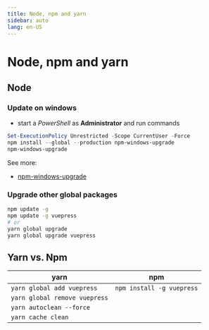 ```yaml
---
title: Node, npm and yarn
sidebar: auto
lang: en-US
---
```

# Node, npm and yarn

## Node

### Update on windows

* start a _PowerShell_ as **Administrator** and run commands

```powershell
Set-ExecutionPolicy Unrestricted -Scope CurrentUser -Force
npm install --global --production npm-windows-upgrade
npm-windows-upgrade
```

See more:

* [npm-windows-upgrade](https://github.com/felixrieseberg/npm-windows-upgrade)

### Upgrade other global packages

```bash
npm update -g
npm update -g vuepress
# or
yarn global upgrade
yarn global upgrade vuepress
```

## Yarn vs. Npm

| yarn                          | npm                       |
| ----------------------------- | ------------------------- |
| `yarn global add vuepress`    | `npm install -g vuepress` |
| `yarn global remove vuepress` |                           |
| `yarn autoclean --force`      |                           |
| `yarn cache clean`            |                           |
